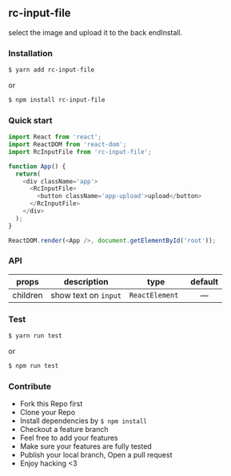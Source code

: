 ## rc-input-file

select the image and upload it to the back endInstall.

### Installation

```bash
$ yarn add rc-input-file
```

or 

```bash
$ npm install rc-input-file
```

 

### Quick start

```js
import React from 'react';
import ReactDOM from 'react-dom';
import RcInputFile from 'rc-input-file';

function App() {
  return(
    <div className='app'>
      <RcInputFile>
        <button className='app-upload'>upload</button>
      </RcInputFile>
    </div>
  );
}

ReactDOM.render(<App />, document.getElementById('root'));
```



### API

|  props   |     description      |      type       | default |
| :------: | :------------------: | :-------------: | :-----: |
| children | show text on `input` | `ReactElement ` |    —    |

### Test

```bash
$ yarn run test
```

or 

```bash
$ npm run test
```

 

### Contribute

- Fork this Repo first
- Clone your Repo
- Install dependencies by `$ npm install`
- Checkout a feature branch
- Feel free to add your features
- Make sure your features are fully tested
- Publish your local branch, Open a pull request
- Enjoy hacking <3